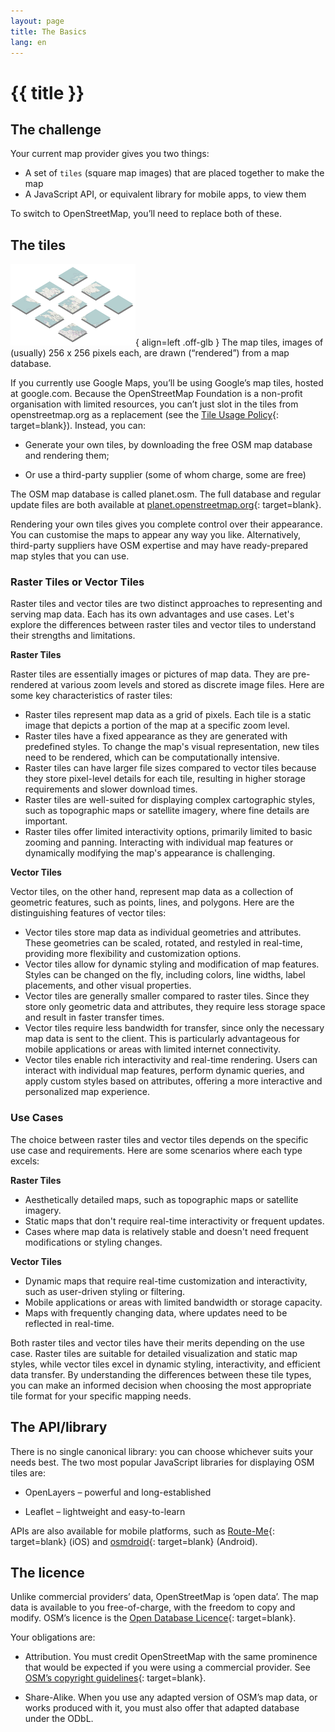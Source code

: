 ```yaml
---
layout: page
title: The Basics
lang: en
---
```


# {{ title }}

## The challenge

Your current map provider gives you two things:

* A set of `tiles` (square map images) that are placed together to make the map
* A JavaScript API, or equivalent library for mobile apps, to view them

To switch to OpenStreetMap, you’ll need to replace both of these.

## The tiles

![Tiles](/assets/img/tiles.png){ align=left .off-glb }
The map tiles, images of (usually) 256 x 256 pixels each, are drawn (“rendered”) from a map database.

If you currently use Google Maps, you’ll be using Google’s map tiles, hosted at google.com. Because the OpenStreetMap Foundation is a non-profit organisation with limited resources, you can’t just slot in the tiles from openstreetmap.org as a replacement (see the [Tile Usage Policy](https://operations.osmfoundation.org/policies/tiles/){: target=blank}). Instead, you can:

* Generate your own tiles, by downloading the free OSM map database and rendering them;

* Or use a third-party supplier (some of whom charge, some are free)

The OSM map database is called planet.osm. The full database and regular update files are both available at [planet.openstreetmap.org](http://planet.openstreetmap.org/){: target=blank}.

Rendering your own tiles gives you complete control over their appearance. You can customise the maps to appear any way you like. Alternatively, third-party suppliers have OSM expertise and may have ready-prepared map styles that you can use.

### Raster Tiles or Vector Tiles

Raster tiles and vector tiles are two distinct approaches to representing and serving map data. Each has its own advantages and use cases. Let's explore the differences between raster tiles and vector tiles to understand their strengths and limitations.

**Raster Tiles**

Raster tiles are essentially images or pictures of map data. They are pre-rendered at various zoom levels and stored as discrete image files. Here are some key characteristics of raster tiles:

* Raster tiles represent map data as a grid of pixels. Each tile is a static image that depicts a portion of the map at a specific zoom level.
* Raster tiles have a fixed appearance as they are generated with predefined styles. To change the map's visual representation, new tiles need to be rendered, which can be computationally intensive.
* Raster tiles can have larger file sizes compared to vector tiles because they store pixel-level details for each tile, resulting in higher storage requirements and slower download times.
* Raster tiles are well-suited for displaying complex cartographic styles, such as topographic maps or satellite imagery, where fine details are important.
* Raster tiles offer limited interactivity options, primarily limited to basic zooming and panning. Interacting with individual map features or dynamically modifying the map's appearance is challenging.

**Vector Tiles**

Vector tiles, on the other hand, represent map data as a collection of geometric features, such as points, lines, and polygons. Here are the distinguishing features of vector tiles:

* Vector tiles store map data as individual geometries and attributes. These geometries can be scaled, rotated, and restyled in real-time, providing more flexibility and customization options.
* Vector tiles allow for dynamic styling and modification of map features. Styles can be changed on the fly, including colors, line widths, label placements, and other visual properties.
* Vector tiles are generally smaller compared to raster tiles. Since they store only geometric data and attributes, they require less storage space and result in faster transfer times.
* Vector tiles require less bandwidth for transfer, since only the necessary map data is sent to the client. This is particularly advantageous for mobile applications or areas with limited internet connectivity.
* Vector tiles enable rich interactivity and real-time rendering. Users can interact with individual map features, perform dynamic queries, and apply custom styles based on attributes, offering a more interactive and personalized map experience.

### Use Cases

The choice between raster tiles and vector tiles depends on the specific use case and requirements. Here are some scenarios where each type excels:

**Raster Tiles**

* Aesthetically detailed maps, such as topographic maps or satellite imagery.
* Static maps that don't require real-time interactivity or frequent updates.
* Cases where map data is relatively stable and doesn't need frequent modifications or styling changes.

**Vector Tiles**

* Dynamic maps that require real-time customization and interactivity, such as user-driven styling or filtering.
* Mobile applications or areas with limited bandwidth or storage capacity.
* Maps with frequently changing data, where updates need to be reflected in real-time.

Both raster tiles and vector tiles have their merits depending on the use case. Raster tiles are suitable for detailed visualization and static map styles, while vector tiles excel in dynamic styling, interactivity, and efficient data transfer. By understanding the differences between these tile types, you can make an informed decision when choosing the most appropriate tile format for your specific mapping needs.

## The API/library

There is no single canonical library: you can choose whichever suits your needs best. The two most popular JavaScript libraries for displaying OSM tiles are:

* OpenLayers – powerful and long-established

* Leaflet – lightweight and easy-to-learn

APIs are also available for mobile platforms, such as [Route-Me](https://github.com/route-me/route-me){: target=blank} (iOS) and [osmdroid](https://github.com/osmdroid/osmdroid){: target=blank} (Android).

## The licence

Unlike commercial providers’ data, OpenStreetMap is ‘open data’. The map data is available to you free-of-charge, with the freedom to copy and modify. OSM’s licence is the [Open Database Licence](http://opendatacommons.org/licenses/odbl/summary/){: target=blank}.

Your obligations are:

* Attribution. You must credit OpenStreetMap with the same prominence that would be expected if you were using a commercial provider. See [OSM’s copyright guidelines](http://www.openstreetmap.org/copyright){: target=blank}.

* Share-Alike. When you use any adapted version of OSM’s map data, or works produced with it, you must also offer that adapted database under the ODbL.
  